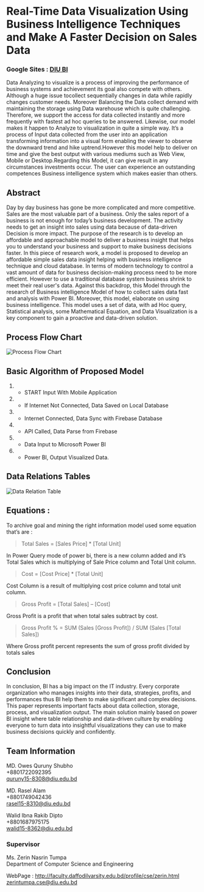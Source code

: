 # Real-Time Data Visualization Using Business Intelligence Techniques and Make A Faster Decision on Sales Data

### Google Sites : [DIU BI](https://sites.google.com/diu.edu.bd/diubi/)
Data Analyzing to visualize is a process of improving the performance of business systems and achievement its goal also compete with others. Although a huge issue tocollect sequentially changes in data while rapidly changes customer needs. Moreover Balancing the Data collect demand with maintaining the storage using Data warehouse which is quite challenging. Therefore, we support the access for data collected instantly and more frequently with fastest ad hoc queries to be answered. Likewise, our model makes it happen to Analyze to visualization in quite a simple way. It’s a process of Input data collected from the user into an application transforming information into a visual form enabling the viewer to observe the downward trend and hike uptrend.However this model help to deliver on time and give the best output with various mediums such as Web View, Mobile or Desktop.Regarding this Model, it can give result in any circumstances investments occur. The user can experience an outstanding competences Business intelligence system which makes easier than others.
## Abstract
Day by day business has gone be more complicated and more competitive. Sales are the most valuable part of a business. Only the sales report of a business is not enough for today’s business development. The activity needs to get an insight into sales using data because of data-driven Decision is more impact. The purpose of the research is to develop an affordable and approachable model to deliver a business insight that helps you to understand your business and support to make business decisions faster. In this piece of research work, a model is proposed to develop an affordable simple sales data insight helping with business intelligence technique and cloud database. In terms of modern technology to control a vast amount of data for business decision-making process need to be more efficient. However to use a traditional database system business shrink to meet their real user's data. Against this backdrop, this Model through the research of Business intelligence Model of how to collect sales data fast and analysis with Power BI. Moreover, this model, elaborate on using business intelligence. This model uses a set of data, with ad Hoc query, Statistical analysis, some Mathematical Equation, and Data Visualization is a key component to gain a proactive and data-driven solution.
## Process Flow Chart
![Process Flow Chart](https://i.imgur.com/A0nFB34.png)

## Basic Algorithm of Proposed Model
1.  - START Input With Mobile Application
2.  - If Internet Not Connected, Data Saved on Local Database
3. - Internet Connected, Data Sync with Firebase Database
4. - API Called, Data Parse from Firebase
5. - Data Input to Microsoft Power BI
6. - Power BI, Output Visualized Data. 

## Data Relations Tables
![Data Relation Table](https://i.imgur.com/TMZqbP1.png)

## Equations :
To archive goal and mining the right information model used some equation that’s are :
> Total Sales = [Sales Price] * [Total Unit]

In Power Query mode of power bi, there is a new column added and it’s Total Sales which is multiplying of Sale Price column and Total Unit column.
> Cost = [Cost Price] * [Total Unit]

Cost Column is a result of multiplying cost price column and total unit column.
> Gross Profit = [Total Sales] – [Cost]

Gross Profit is a profit that when total sales subtract by cost.
> Gross Profit % = SUM (Sales [Gross Profit]) / SUM (Sales [Total Sales])

Where Gross profit percent represents the sum of gross profit divided by totals sales

## Conclusion
In conclusion, BI has a big impact on the IT industry. Every corporate organization who manages insights into their data, strategies, profits, and performances thus BI help them to make significant and complex decisions. This paper represents important facts about data collection, storage, process, and visualization output. The main solution mainly based on power BI insight where table relationship and data-driven culture by enabling everyone to turn data into insightful visualizations they can use to make business decisions quickly and confidently.
## Team Information 
MD. Owes Quruny Shubho <br />
+8801722092395 <br />
quruny15-8308@diu.edu.bd

MD. Rasel Alam <br />
+8801749042436 <br />
rasel15-8310@diu.edu.bd

Walid Ibna Rakib Dipto <br />
+8801687975175 <br />
walid15-8362@diu.edu.bd

### Supervisor 
Ms. Zerin Nasrin Tumpa  <br />
Department of Computer Science and Engineering <br />


WebPage :
http://faculty.daffodilvarsity.edu.bd/profile/cse/zerin.html<br />
zerintumpa.cse@diu.edu.bd